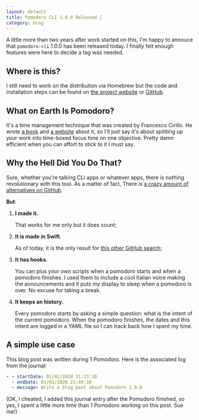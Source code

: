```yaml
---
layout: default
title: Pomodoro CLI 1.0.0 Released 🎉
category: blog
---
```


A little more than two years after work started on this, I'm happy to annouce
that `pomodoro-cli` 1.0.0 has been released today. I finally felt enough
features were here to decide a tag was needed.

## Where is this?

I still need to work on the distribution via Homebrew but the code and
installation steps can be found on [the project website][1] or [GitHub][2].

## What on Earth Is Pomodoro?

It's a time management technique that was created by Francesco Cirillo. He wrote
[a book][pb] and [a website][pw] about it, so I'll just say it's about splitting
up your work into time-boxed focus time on one objective. Pretty damn efficient
when you can affort to stick to it I must say.

## Why the Hell Did You Do That?

Sure, whether you're talking CLI apps or whatever apps, there is nothing
revolutionary with this tool. As a matter of fact, There is [a crazy amount of
alternatives on GitHub][ghs].

**But**:

1.  **I made it.**

    That works for me only but it does count;

1.  **It is made in Swift.**

    As of today, it is the only result for [this other GitHub search][ghs2];

1.  **It has hooks.**

    You can plus your own scripts when a pomodoro starts and when a pomodoro
    finishes. I used them to include a cool Italian voice making the
    announcements and it puts my display to sleep when a pomodoro is over. No
    excuse for taking a break.

1.  **It keeps an history.**

    Every pomodoro starts by asking a simple question: what is the intent of the
    current pomodoro. When the pomodoro finishes, the dates and this intent are
    logged in a YAML file so I can track back how I spent my time.

## A simple use case

This blog post was written during 1 Pomodoro. Here is the associated log from
the journal:

```yaml
- - startDate: 01/02/2020 21:23:10
  - endDate: 01/02/2020 21:48:10
  - message: Write a blog post about Pomodoro 1.0.0
```

(OK, I cheated, I added this journal entry after the Pomodoro finished, so yes,
I spent a little more time than 1 Pomodoro working on this post. Sue me!)

[1]: https://dirtyhenry.github.io/pomodoro-cli/ "Jazzy docs for Pomodoro CLI"
[2]:
  https://github.com/dirtyhenry/pomodoro-cli
  "GitHub repository for Pomodoro CLI"
[pb]:
  https://francescocirillo.com/products/the-pomodoro-technique-book-us-edition
  "The Pomodoro Technique Book"
[pw]: https://pomodorotechnique.com/ "The Pomodoro Technique Website"
[ghs]:
  https://github.com/search?q=pomodoro+cli
  "GitHub search results for Pomodoro and CLI"
[ghs2]:
  https://github.com/search?q=pomodoro+cli+language%3ASwift
  "GitHub search results for Pomodoro, CLI AND Swift"
